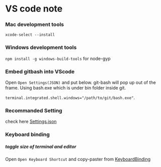 # VS code note


### Mac development tools
`xcode-select --install`


### Windows development tools
`npm install -g windows-build-tools` for node-gyp


### Embed gitbash into VScode
Open `Open Settings(JSON)` and put below. git-bash will pop up out of the frame. Using
bash.exe which is under bin folder inside git.

`terminal.integrated.shell.windows="/path/to/git/bash.exe"`.


### Recommanded Setting
check here [Settings.json](./VScode_Settings.json)

### Keyboard binding

##### toggle size of terminal and editor
Open `Open Keyboard Shortcut` and copy-paster from [KeyboardBinding](./VScode_KeyBoardBinding.json)

